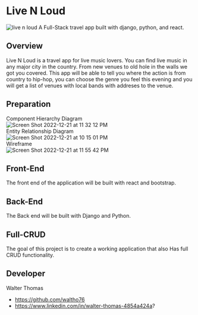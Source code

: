 # Live N Loud
<img src={Livelogo} alt='live n loud'/>
A Full-Stack travel app built with django, python, and react.

## Overview  <a name="overview"></a>
Live N Loud is a travel app for live music lovers. You can find live music in any major city in the country. From new venues to old hole in the walls we got you covered. This app will be able to tell you where the action is from country to hip-hop, you can choose the genre you feel this evening and you will get a list of venues with local bands with addreses to the venue.

## Preparation <a name="preparation"></a>
Component Hierarchy Diagram<br>
<img max-width="100%" alt="Screen Shot 2022-12-21 at 11 32 12 PM" src="https://user-images.githubusercontent.com/114946612/209058470-27886e3f-d035-458a-8bd8-93cbd1c3d520.png"><br>
Entity Relationship Diagram<br>
<img max-width="100%" alt="Screen Shot 2022-12-21 at 10 15 01 PM" src="https://user-images.githubusercontent.com/114946612/209059200-c8436d23-7dc7-4f92-a7e1-2cf38f02e677.png"><br>
Wireframe<br>
<img max-width="100%" alt="Screen Shot 2022-12-21 at 11 55 42 PM" src="https://user-images.githubusercontent.com/114946612/209059938-6c43bea3-9956-4538-bdfd-7df96db4e7f2.png">

## Front-End <a name="frontend"></a>
The front end of the application will be built with react and bootstrap.

## Back-End <a name="backend"></a>
The Back end will be built with Django and Python.

## Full-CRUD <a name="fullcrud"></a>
The goal of this project is to create a working application that also Has full CRUD functionality.

## Developer <a name="developer"></a>
Walter Thomas
  * https://github.com/waltho76
  * https://www.linkedin.com/in/walter-thomas-4854a424a?

